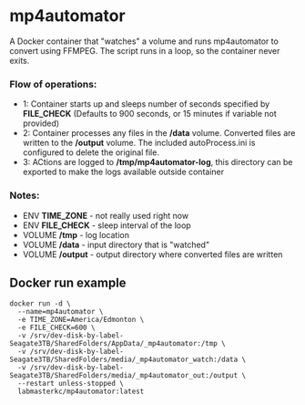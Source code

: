 # mp4automator
A Docker container that "watches" a volume and runs mp4automator to convert using FFMPEG.
The script runs in a loop, so the container never exits.

### Flow of operations:
* 1: Container starts up and sleeps number of seconds specified by **FILE_CHECK** (Defaults to 900 seconds, or 15 minutes if variable not provided)
* 2: Container processes any files in the **/data** volume.  Converted files are written to the **/output** volume.  The included autoProcess.ini is configured to delete the original file.
* 3: ACtions are logged to **/tmp/mp4automator-log**, this directory can be exported to make the logs available outside container
  
### Notes:
* ENV **TIME_ZONE** - not really used right now
* ENV **FILE_CHECK** - sleep interval of the loop
* VOLUME **/tmp** - log location
* VOLUME **/data** - input directory that is "watched"
* VOLUME **/output** - output directory where converted files are written


## Docker run example
```
docker run -d \
  --name=mp4automator \
  -e TIME_ZONE=America/Edmonton \
  -e FILE_CHECK=600 \
  -v /srv/dev-disk-by-label-Seagate3TB/SharedFolders/AppData/_mp4automator:/tmp \
  -v /srv/dev-disk-by-label-Seagate3TB/SharedFolders/media/_mp4automator_watch:/data \
  -v /srv/dev-disk-by-label-Seagate3TB/SharedFolders/media/_mp4automator_out:/output \
  --restart unless-stopped \
  labmasterkc/mp4automator:latest
```
